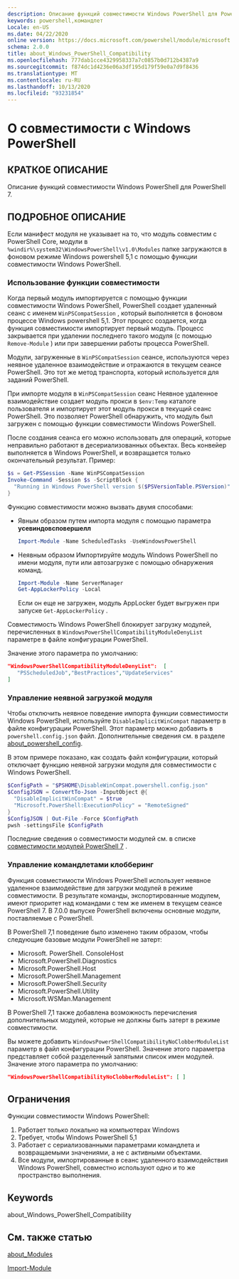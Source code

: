 ```yaml
---
description: Описание функций совместимости Windows PowerShell для PowerShell 7.
keywords: powershell,командлет
Locale: en-US
ms.date: 04/22/2020
online version: https://docs.microsoft.com/powershell/module/microsoft.powershell.core/about/about_windows_powershell_compatibility?view=powershell-7&WT.mc_id=ps-gethelp
schema: 2.0.0
title: about_Windows_PowerShell_Compatibility
ms.openlocfilehash: 777dab1cce4329958337a7c0857b0d712b4387a9
ms.sourcegitcommit: f874dc1d4236e06a3df195d179f59e0a7d9f8436
ms.translationtype: MT
ms.contentlocale: ru-RU
ms.lasthandoff: 10/13/2020
ms.locfileid: "93231854"
---
```

# <a name="about-windows-powershell-compatibility"></a>О совместимости с Windows PowerShell

## <a name="short-description"></a>КРАТКОЕ ОПИСАНИЕ

Описание функций совместимости Windows PowerShell для PowerShell 7.

## <a name="long-description"></a>ПОДРОБНОЕ ОПИСАНИЕ

Если манифест модуля не указывает на то, что модуль совместим с PowerShell Core, модули в `%windir%\system32\WindowsPowerShell\v1.0\Modules` папке загружаются в фоновом режиме Windows powershell 5,1 с помощью функции совместимости Windows PowerShell.

### <a name="using-the-compatibility-feature"></a>Использование функции совместимости

Когда первый модуль импортируется с помощью функции совместимости Windows PowerShell, PowerShell создает удаленный сеанс с именем `WinPSCompatSession` , который выполняется в фоновом процессе Windows powershell 5,1. Этот процесс создается, когда функция совместимости импортирует первый модуль. Процесс закрывается при удалении последнего такого модуля (с помощью `Remove-Module` ) или при завершении работы процесса PowerShell.

Модули, загруженные в `WinPSCompatSession` сеансе, используются через неявное удаленное взаимодействие и отражаются в текущем сеансе PowerShell. Это тот же метод транспорта, который используется для заданий PowerShell.

При импорте модуля в `WinPSCompatSession` сеанс Неявное удаленное взаимодействие создает модуль прокси в `$env:Temp` каталоге пользователя и импортирует этот модуль прокси в текущий сеанс PowerShell. Это позволяет PowerShell обнаружить, что модуль был загружен с помощью функции совместимости Windows PowerShell.

После создания сеанса его можно использовать для операций, которые неправильно работают в десериализованных объектах. Весь конвейер выполняется в Windows PowerShell, и возвращается только окончательный результат. Пример:

```powershell
$s = Get-PSSession -Name WinPSCompatSession
Invoke-Command -Session $s -ScriptBlock {
  "Running in Windows PowerShell version $($PSVersionTable.PSVersion)"
}
```

Функцию совместимости можно вызвать двумя способами:

- Явным образом путем импорта модуля с помощью параметра **усевиндовсповершелл**

   ```powershell
   Import-Module -Name ScheduledTasks -UseWindowsPowerShell
   ```

- Неявным образом Импортируйте модуль Windows PowerShell по имени модуля, пути или автозагрузке с помощью обнаружения команд.

   ```powershell
   Import-Module -Name ServerManager
   Get-AppLockerPolicy -Local
   ```

   Если он еще не загружен, модуль AppLocker будет выгружен при запуске  `Get-AppLockerPolicy` .

Совместимость Windows PowerShell блокирует загрузку модулей, перечисленных в `WindowsPowerShellCompatibilityModuleDenyList` параметре в файле конфигурации PowerShell.

Значение этого параметра по умолчанию:

```json
"WindowsPowerShellCompatibilityModuleDenyList":  [
   "PSScheduledJob","BestPractices","UpdateServices"
]
```

### <a name="managing-implicit-module-loading"></a>Управление неявной загрузкой модуля

Чтобы отключить неявное поведение импорта функции совместимости Windows PowerShell, используйте `DisableImplicitWinCompat` параметр в файле конфигурации PowerShell. Этот параметр можно добавить в `powershell.config.json` файл. Дополнительные сведения см. в разделе [about_powershell_config](about_powershell_config.md).

В этом примере показано, как создать файл конфигурации, который отключает функцию неявной загрузки модуля для совместимости с Windows PowerShell.

```powershell
$ConfigPath = "$PSHOME\DisableWinCompat.powershell.config.json"
$ConfigJSON = ConvertTo-Json -InputObject @{
  "DisableImplicitWinCompat" = $true
  "Microsoft.PowerShell:ExecutionPolicy" = "RemoteSigned"
}
$ConfigJSON | Out-File -Force $ConfigPath
pwsh -settingsFile $ConfigPath
```

Последние сведения о совместимости модулей см. в списке [совместимости модулей PowerShell 7](https://aka.ms/PSModuleCompat) .

### <a name="managing-cmdlet-clobbering"></a>Управление командлетами клобберинг

Функция совместимости Windows PowerShell использует неявное удаленное взаимодействие для загрузки модулей в режиме совместимости. В результате команды, экспортированные модулем, имеют приоритет над командами с тем же именем в текущем сеансе PowerShell 7. В 7.0.0 выпуске PowerShell включены основные модули, поставляемые с PowerShell.

В PowerShell 7,1 поведение было изменено таким образом, чтобы следующие базовые модули PowerShell не затерт:

- Microsoft. PowerShell. ConsoleHost
- Microsoft.PowerShell.Diagnostics
- Microsoft.PowerShell.Host
- Microsoft.PowerShell.Management
- Microsoft.PowerShell.Security
- Microsoft.PowerShell.Utility
- Microsoft.WSMan.Management

В PowerShell 7,1 также добавлена возможность перечисления дополнительных модулей, которые не должны быть затерт в режиме совместимости.

Вы можете добавить `WindowsPowerShellCompatibilityNoClobberModuleList` параметр в файл конфигурации PowerShell. Значение этого параметра представляет собой разделенный запятыми список имен модулей. Значение этого параметра по умолчанию:

```json
"WindowsPowerShellCompatibilityNoClobberModuleList": [ ]
```

## <a name="limitations"></a>Ограничения

Функции совместимости Windows PowerShell:

1. Работает только локально на компьютерах Windows
1. Требует, чтобы Windows PowerShell 5,1
1. Работает с сериализованными параметрами командлета и возвращаемыми значениями, а не с активными объектами.
1. Все модули, импортированные в сеанс удаленного взаимодействия Windows PowerShell, совместно используют одно и то же пространство выполнения.

## <a name="keywords"></a>Keywords

about_Windows_PowerShell_Compatibility

## <a name="see-also"></a>См. также статью

[about_Modules](about_Modules.md)

[Import-Module](xref:Microsoft.PowerShell.Core.Import-Module)
